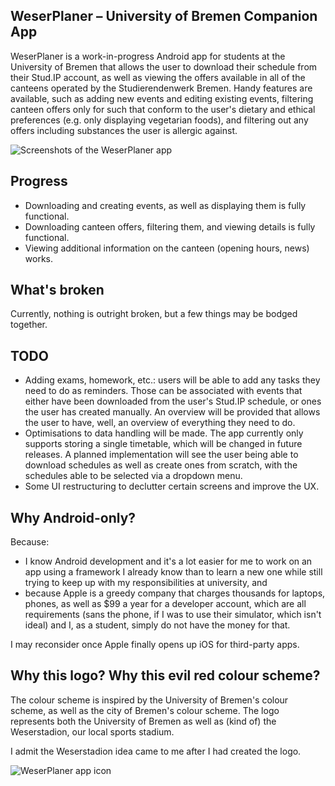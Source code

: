 ## WeserPlaner – University of Bremen Companion App
WeserPlaner is a work-in-progress Android app for students at the University of Bremen that allows the user to download their schedule from their Stud.IP account, as well as viewing the offers available in all of the canteens operated by the Studierendenwerk Bremen. Handy features are available, such as adding new events and editing existing events, filtering canteen offers only for such that conform to the user's dietary and ethical preferences (e.g. only displaying vegetarian foods), and filtering out any offers including substances the user is allergic against.

![Screenshots of the WeserPlaner app](https://denizk0461.github.io/weserplaner_showcase.png)

## Progress
- Downloading and creating events, as well as displaying them is fully functional.
- Downloading canteen offers, filtering them, and viewing details is fully functional.
- Viewing additional information on the canteen (opening hours, news) works.

## What's broken
Currently, nothing is outright broken, but a few things may be bodged together.

## TODO
- Adding exams, homework, etc.: users will be able to add any tasks they need to do as reminders. Those can be associated with events that either have been downloaded from the user's Stud.IP schedule, or ones the user has created manually. An overview will be provided that allows the user to have, well, an overview of everything they need to do.
- Optimisations to data handling will be made. The app currently only supports storing a single timetable, which will be changed in future releases. A planned implementation will see the user being able to download schedules as well as create ones from scratch, with the schedules able to be selected via a dropdown menu. 
- Some UI restructuring to declutter certain screens and improve the UX.

## Why Android-only?
Because:
- I know Android development and it's a lot easier for me to work on an app using a framework I already know than to learn a new one while still trying to keep up with my responsibilities at university, and
- because Apple is a greedy company that charges thousands for laptops, phones, as well as $99 a year for a developer account, which are all requirements (sans the phone, if I was to use their simulator, which isn't ideal) and I, as a student, simply do not have the money for that.

I may reconsider once Apple finally opens up iOS for third-party apps.

## Why this logo? Why this evil red colour scheme?

The colour scheme is inspired by the University of Bremen's colour scheme, as well as the city of Bremen's colour scheme. The logo represents both the University of Bremen as well as (kind of) the Weserstadion, our local sports stadium.

I admit the Weserstadion idea came to me after I had created the logo.

![WeserPlaner app icon](https://denizk0461.github.io/weserplaner_app_icon.png)
